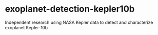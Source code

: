 # exoplanet-detection-kepler10b
Independent research using NASA Kepler data to detect and characterize exoplanet Kepler-10b
